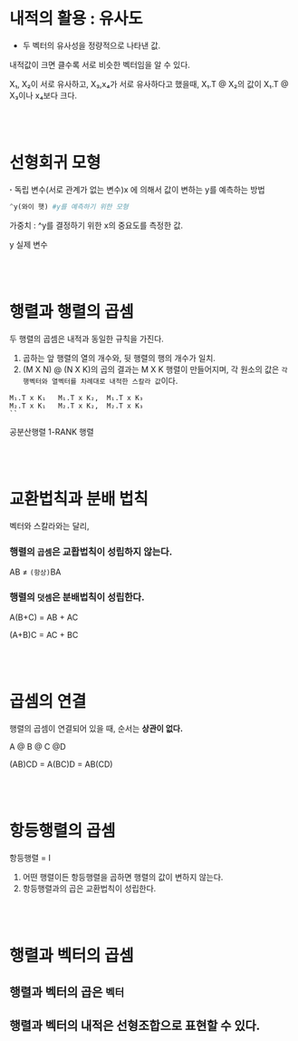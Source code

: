 # 내적의 활용 : **유사도**

- 두 벡터의 유사성을 정량적으로 나타낸 값.

내적값이 크면 클수록 서로 비슷한 벡터임을 알 수 있다.

X₁, X₂이 서로 유사하고, X₃,x₄가 서로 유사하다고 했을때, X₁.T @ X₂의 값이 X₁.T @ X₃이나 x₄보다 크다.

<br>
<br>

# **선형회귀 모형**

**·** 독립 변수(서로 관계가 없는 변수)x 에 의해서 값이 변하는 y를 예측하는 방법

```py
^y(와이 햇) #y를 예측하기 위한 모형
```

가중치 : ^y를 결정하기 위한 x의 중요도를 측정한 값.

y 실제 변수

<br>
<br>

# 행렬과 행렬의 곱셈

두 행렬의 곱셈은 내적과 동일한 규칙을 가진다.

1. 곱하는 앞 행렬의 열의 개수와, 뒷 행렬의 행의 개수가 일치.
2. (M X N) @ (N X K)의 곱의 결과는 M X K 행렬이 만들어지며, 각 원소의 값은 `각 행벡터와 열벡터를 차례대로 내적한 스칼라 값`이다.

```
M₁.T x K₁   M₁.T x K₂,  M₁.T x K₃
M₂.T x K₁   M₂.T x K₂,  M₂.T x K₃
``
```

공분산행렬
1-RANK 행렬

<br>
<br>

# 교환법칙과 분배 법칙

벡터와 스칼라와는 달리,

### **행렬의 `곱셈`은 교홥법칙이 성립하지 않는다.**

AB ≠ `(항상)`BA

### **행렬의 `덧셈`은 분배법칙이 성립한다.**

A(B+C) = AB + AC

(A+B)C = AC + BC

<br>
<br>

# 곱셈의 연결

행렬의 곱셈이 연결되어 있을 때, 순서는 **상관이 없다.**

A @ B @ C @D

(AB)CD = A(BC)D = AB(CD)

<br>
<br>

# 항등행렬의 곱셈

항등행렬 = I

1. 어떤 행렬이든 항등행렬을 곱하면 행렬의 값이 변하지 않는다.
2. 항등행렬과의 곱은 교환법칙이 성립한다.

<br>
<br>

# 행렬과 벡터의 곱셈

## **행렬과 벡터의 곱은 `벡터`**

## 행렬과 벡터의 내적은 선형조합으로 표현할 수 있다.
